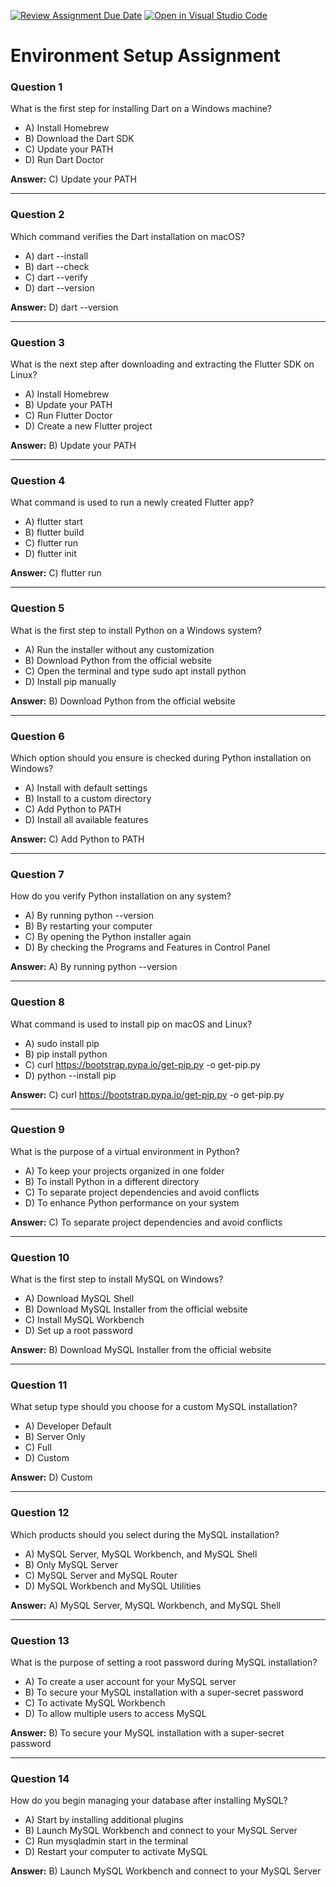 [![Review Assignment Due Date](https://classroom.github.com/assets/deadline-readme-button-22041afd0340ce965d47ae6ef1cefeee28c7c493a6346c4f15d667ab976d596c.svg)](https://classroom.github.com/a/vnsr1XuU)
[![Open in Visual Studio Code](https://classroom.github.com/assets/open-in-vscode-2e0aaae1b6195c2367325f4f02e2d04e9abb55f0b24a779b69b11b9e10269abc.svg)](https://classroom.github.com/online_ide?assignment_repo_id=17010760&assignment_repo_type=AssignmentRepo)
# Environment Setup Assignment


### Question 1
What is the first step for installing Dart on a Windows machine?
- A) Install Homebrew
- B) Download the Dart SDK
- C) Update your PATH
- D) Run Dart Doctor

**Answer:**
C) Update your PATH

---

### Question 2
Which command verifies the Dart installation on macOS?
- A) dart --install
- B) dart --check
- C) dart --verify
- D) dart --version

**Answer:**
D) dart --version

---

### Question 3
What is the next step after downloading and extracting the Flutter SDK on Linux?
- A) Install Homebrew
- B) Update your PATH
- C) Run Flutter Doctor
- D) Create a new Flutter project

**Answer:**
B) Update your PATH

---

### Question 4
What command is used to run a newly created Flutter app?
- A) flutter start
- B) flutter build
- C) flutter run
- D) flutter init

**Answer:**
C) flutter run

---

### Question 5
What is the first step to install Python on a Windows system?
- A) Run the installer without any customization
- B) Download Python from the official website
- C) Open the terminal and type sudo apt install python
- D) Install pip manually

**Answer:**
B) Download Python from the official website

---

### Question 6
Which option should you ensure is checked during Python installation on Windows?
- A) Install with default settings
- B) Install to a custom directory
- C) Add Python to PATH
- D) Install all available features

**Answer:**
C) Add Python to PATH

---

### Question 7
How do you verify Python installation on any system?
- A) By running python --version
- B) By restarting your computer
- C) By opening the Python installer again
- D) By checking the Programs and Features in Control Panel

**Answer:**
A) By running python --version

---

### Question 8
What command is used to install pip on macOS and Linux?
- A) sudo install pip
- B) pip install python
- C) curl https://bootstrap.pypa.io/get-pip.py -o get-pip.py
- D) python --install pip

**Answer:**
C) curl https://bootstrap.pypa.io/get-pip.py -o get-pip.py

---

### Question 9
What is the purpose of a virtual environment in Python?
- A) To keep your projects organized in one folder
- B) To install Python in a different directory
- C) To separate project dependencies and avoid conflicts
- D) To enhance Python performance on your system

**Answer:**
C) To separate project dependencies and avoid conflicts

---

### Question 10
What is the first step to install MySQL on Windows?
- A) Download MySQL Shell
- B) Download MySQL Installer from the official website
- C) Install MySQL Workbench
- D) Set up a root password

**Answer:**
B) Download MySQL Installer from the official website

---

### Question 11
What setup type should you choose for a custom MySQL installation?
- A) Developer Default
- B) Server Only
- C) Full
- D) Custom

**Answer:**
D) Custom

---

### Question 12
Which products should you select during the MySQL installation?
- A) MySQL Server, MySQL Workbench, and MySQL Shell
- B) Only MySQL Server
- C) MySQL Server and MySQL Router
- D) MySQL Workbench and MySQL Utilities

**Answer:**
A) MySQL Server, MySQL Workbench, and MySQL Shell

---

### Question 13
What is the purpose of setting a root password during MySQL installation?
- A) To create a user account for your MySQL server
- B) To secure your MySQL installation with a super-secret password
- C) To activate MySQL Workbench
- D) To allow multiple users to access MySQL

**Answer:**
B) To secure your MySQL installation with a super-secret password

---

### Question 14
How do you begin managing your database after installing MySQL?
- A) Start by installing additional plugins
- B) Launch MySQL Workbench and connect to your MySQL Server
- C) Run mysqladmin start in the terminal
- D) Restart your computer to activate MySQL

**Answer:**
B) Launch MySQL Workbench and connect to your MySQL Server
